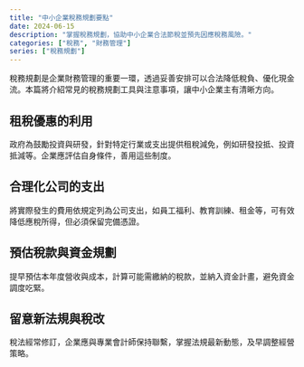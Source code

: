 ```yaml
---
title: "中小企業稅務規劃要點"
date: 2024-06-15
description: "掌握稅務規劃，協助中小企業合法節稅並預先因應稅務風險。"
categories: ["稅務", "財務管理"]
series: ["稅務規劃"]
---
```


稅務規劃是企業財務管理的重要一環，透過妥善安排可以合法降低稅負、優化現金流。本篇將介紹常見的稅務規劃工具與注意事項，讓中小企業主有清晰方向。

## 租稅優惠的利用

政府為鼓勵投資與研發，針對特定行業或支出提供租稅減免，例如研發投抵、投資抵減等。企業應評估自身條件，善用這些制度。

## 合理化公司的支出

將實際發生的費用依規定列為公司支出，如員工福利、教育訓練、租金等，可有效降低應稅所得，但必須保留完備憑證。

## 預估稅款與資金規劃

提早預估本年度營收與成本，計算可能需繳納的稅款，並納入資金計畫，避免資金調度吃緊。

## 留意新法規與稅改

稅法經常修訂，企業應與專業會計師保持聯繫，掌握法規最新動態，及早調整經營策略。
